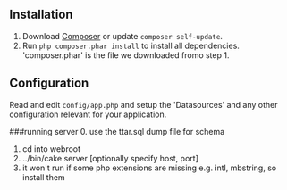 ## Installation

1. Download [Composer](http://getcomposer.org/doc/00-intro.md) or update `composer self-update`.
2. Run `php composer.phar install` to install all dependencies. 'composer.phar' is the file we downloaded fromo step 1.

## Configuration

Read and edit `config/app.php` and setup the 'Datasources' and any other
configuration relevant for your application.

###running server
0. use the ttar.sql dump file for schema 
1. cd into webroot
2. ../bin/cake server [optionally specify host, port]
3. it won't run if some php extensions are missing e.g. intl, mbstring, so install them
